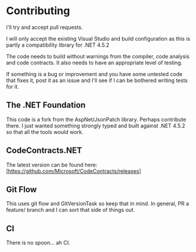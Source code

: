 # Contributing

I'll try and accept pull requests.

I will only accept the existing Visual Studio and build configuration as this is partly a compatibility library for .NET 4.5.2

The code needs to build without warnings from the compiler, code analysis and code contracts.
It also needs to have an appropriate level of testing.

If something is a bug or improvement and you have some untested code that fixes it, post it as an issue and I'll see if I can be bothered writing tests for it.

## The .NET Foundation

This code is a fork from the AspNet/JsonPatch library. Perhaps contribute there.
I just wanted something strongly typed and built against .NET 4.5.2 so that all the tools would work.

## CodeContracts.NET

The latest version can be found here: [https://github.com/Microsoft/CodeContracts/releases]

## Git Flow

This uses git flow and GitVersionTask so keep that in mind.
In general, PR a feature/<your thing> branch and I can sort that side of things out.

## CI

There is no spoon... ah CI.
